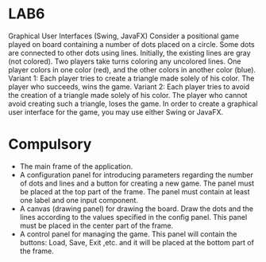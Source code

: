 # LAB6

Graphical User Interfaces (Swing, JavaFX)
Consider a positional game played on board containing a number of dots placed on a circle. Some dots are connected to other dots using lines. Initially, the existing lines are gray (not colored).
Two players take turns coloring any uncolored lines. One player colors in one color (red), and the other colors in another color (blue).
Variant 1: Each player tries to create a triangle made solely of his color. The player who succeeds, wins the game.
Variant 2: Each player tries to avoid the creation of a triangle made solely of his color. The player who cannot avoid creating such a triangle, loses the game.
In order to create a graphical user interface for the game, you may use either Swing or JavaFX.

# Compulsory
- The main frame of the application.
- A configuration panel for introducing parameters regarding the number of dots and lines and a button for creating a new game. The panel must be placed at the top part of the frame. The panel must contain at least one label and one input component.
- A canvas (drawing panel) for drawing the board. Draw the dots and the lines according to the values specified in the config panel. This panel must be placed in the center part of the frame.
- A control panel for managing the game. This panel will contain the buttons: Load, Save, Exit ,etc. and it will be placed at the bottom part of the frame.
